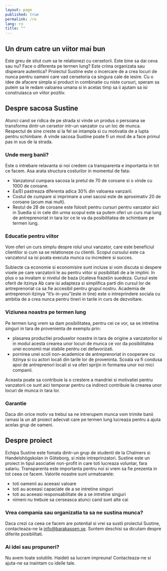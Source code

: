 ```yaml
---
layout: page
published: true
permalink: /ro
lang: ro
title: ""
---
```


## Un drum catre un viitor mai bun
Este greu de stiut cum sa te relationezi cu cersetorii. Este bine sa dai ceva sau nu? Face o diferenta pe termen lung? Este crima organizata sau disperare autentica? Proiectul Sustine este o incercare de a crea locuri de nunca pentru oameni care vad cersetoria ca singura cale de iesire. Cu o idee de afacere simpla si product in combinatie cu niste cursuri, speram sa putem sa le redam valoarea umana si in acelas timp sa ii ajutam sa isi construiasca un viitor pozitiv.


## Despre sacosa Sustine
Atunci cand se ridica de pe strada si vinde un produs o persoana se transforma dintr-un cersetor intr-un vanzator cu un loc de munca. Respectul de sine creste si la fel se intampla si cu motivatia de a lupta pentru schimbare. A vinde sacosa Sustine poate fi un mod de a face primul pas in sus de la strada.


### Unde merg banii?
Este o intrebare relavanta si noi credem ca transparenta e importanta in tot ce facem. Asa arata structura costurilor in momentul de fata:

 - Vanzatorul cumpara sacosa la pretul de 70 de coroane si o vinde cu 1000 de coroane.
- Ea/El pastreaza diferenta adica 30% din valoarea vanzarii.
- Costul de cumpare si imprimare a unei sacosi este de aproximativ 20 de coroane (acum mai mult).
- Restul de 28 de coroane este folosit pentru cursuri pentru vanzator aici in Suedia si in cele din urma scopul este sa putem oferi un curs mai lung de antreprenoriat in tara lor ce le va da posibilitatea de schimbare pe termen lung.


### Educatie pentru viitor
Vom oferi un curs simplu despre rolul unui vanzator, care este beneficiul clientilor si cum sa se relationeze cu clientii. Scopul cursului este ca vanzatorul sa isi poata executa munca cu incredere si succes.


Subiecte ca economie si economisire sunt incluse si vom discuta si despere visele pe care vanzatorii le au pentru viitor si posibilitati de a le implini. In plus o sa invatam si nivelul de baza (/cateva fraze)in suedeza. Cursul este oferit de itzinya Ab care isi adapteza si simplifica parti din cursul lor de antreprenoriat ca sa fie accesibil pentru grupul nostru. Academia de antreprenori itzinya “it’s-in-you”(este in tine) este o intreprindere sociala cu ambitia de a crea nunca pentru tineri in tarile in curs de dezvoltare.


### Viziunea noastra pe termen lung
Pe termen lung vrem sa dam posibilitatea, pentru cei ce vor, sa se intretina singuri in tara de provenienta de exemplu prin:

- plasarea productiei produselor noastre in tara de origine a vanzatorilor si in modul acesta crearea unor locuri de munca ce vor da posibilitatea unei economii mai stabile pentru cei defavorizati.
- pornirea unei scoli non-academice de antreprenoriat in cooperare cu itzinya si cu actori locali din tarile lor de proveninta. Scoala va fi condusa apoi de antreprenori locali si va oferi sprijin in formarea unor noi mici companii.


Aceasta poate sa contribuie la o crestere a mandriei si motivatiei pentru vanzatorii ce sunt aici temporar pentru ca indirect contribuie la crearea unor locuri de munca in tara lor.


### Garantie
Daca din orice motiv va trebui sa ne intrerupem munca vom trimite banii ramasi la un alt proiect adecvat care pe termen lung lucreaza pentru a ajuta acelas grup de oameni.


## Despre proiect
Echipa Sustine este fomata dintr-un grup de studenti de la Chalmers si Handelshögskolan in Göteborg, si niste intreprinzatori. Sustine este un proiect in tipul asociatiei non-profit in care toti lucreaza voluntar, fara salariu. Transparenta este importanta pentru noi si vrem sa fie prezenta in tot ceea ce facem. Valorile noastre sunt urmatoarele:

- toti oamenii au aceeasi valoare
- toti au aceeasi capaciate de a se intretine singuri
- toti au aceeasi responsabilitate de a se intretine singuri
- nimeni nu trebuie sa cerseasca atunci cand sunt alte cai


### Vrea compania sau organizatia ta sa ne sustina munca?
Daca crezi ca ceea ce facem are potential si vrei sa sustii proiectul Sustine, contacteaza-ne la info@barakassen.se. Suntem deschisi sa dicutam despre diferite posibilitati.


### Ai idei sau propuneri?
Nu avem toate solutiile. Haideti sa lucram impreuna! Contacteaza-ne si ajuta-ne sa inaintam cu ideile tale.
